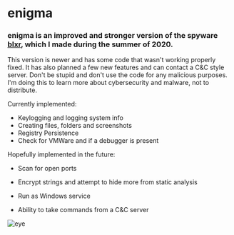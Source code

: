 # enigma
### enigma is an improved and stronger version of the spyware [blxr](https://github.com/blueshark42/blxr), which I made during the summer of 2020. 

This version is newer and has some code that wasn't working properly fixed. It has also planned a few new features and can contact a C&C style server.
Don't be stupid and don't use the code for any malicious purposes. I'm doing this to learn more about cybersecurity and malware, not to distribute.

Currently implemented:
- Keylogging and logging system info
- Creating files, folders and screenshots
- Registry Persistence
- Check for VMWare and if a debugger is present

Hopefully implemented in the future: 
- Scan for open ports
- Encrypt strings and attempt to hide more from static analysis
- Run as Windows service

- Ability to take commands from a C&C server

![eye](https://user-images.githubusercontent.com/51487866/115585345-cd381e80-a2cb-11eb-9563-b8b711796784.jpg)

